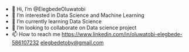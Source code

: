 - 👋 Hi, I’m @ElegbedeOluwatobi
- 👀 I’m interested in Data Science and Machine Learning
- 🌱 I’m currently learning Data Science
- 💞️ I’m looking to collaborate on Data science project
- 📫 How to reach me 
https://www.linkedin.com/in/oluwatobi-elegbede-586107232
elegbedetoby@gmail.com
<!---
ElegbedeOluwatobi/ElegbedeOluwatobi is a ✨ special ✨ repository because its `README.md` (this file) appears on your GitHub profile.
You can click the Preview link to take a look at your changes.
--->
